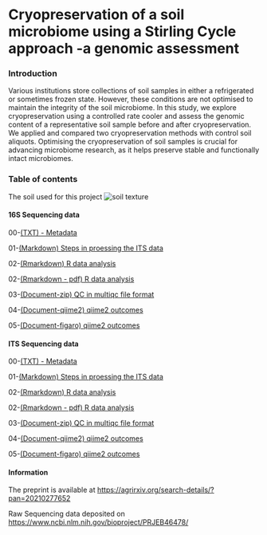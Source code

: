# Cryopreservation of a soil microbiome using a Stirling Cycle approach -a genomic assessment

### Introduction
Various institutions store collections of soil samples in either a refrigerated or sometimes frozen state. However, these conditions are not optimised to maintain the integrity of the soil microbiome. In this study, we explore cryopreservation using a controlled rate cooler and assess the genomic content of a representative soil sample before and after cryopreservation. We applied and compared two cryopreservation methods with control soil aliquots. Optimising the cryopreservation of soil samples is crucial for advancing microbiome research, as it helps preserve stable and functionally intact microbiomes.


### Table of contents

The soil used for this project
![soil texture](https://github.com/paytonyau/Cryopreservation-Stirling-Cycle/blob/main/soil.jpg)

#### 16S Sequencing data
00-[(TXT) - Metadata](https://github.com/paytonyau/Cryopreservation-Stirling-Cycle/blob/main/16s/16s-meta-data.txt)

01-[(Markdown) Steps in proessing the ITS data](https://github.com/paytonyau/Cryopreservation-Stirling-Cycle/blob/main/16s-DADA2.md)

02-[(Rmarkdown) R data analysis](https://github.com/paytonyau/Cryopreservation-Stirling-Cycle/blob/main/16s/16s.Rmd)

02-[(Rmarkdown - pdf) R data analysis](https://github.com/paytonyau/Cryopreservation-Stirling-Cycle/blob/main/16s/16s.pdf)

03-[(Document-zip) QC in multiqc file format](https://github.com/paytonyau/Cryopreservation-Stirling-Cycle/blob/main/16s/multiqc/multiqc.zip)

04-[(Document-qiime2) qiime2 outcomes](https://github.com/paytonyau/Cryopreservation-Stirling-Cycle/blob/main/16s/qiime2)

05-[(Document-figaro) qiime2 outcomes](https://github.com/paytonyau/Cryopreservation-Stirling-Cycle/blob/main/16s/figaro)

#### ITS Sequencing data
00-[(TXT) - Metadata](https://github.com/paytonyau/Cryopreservation-Stirling-Cycle/blob/main/ITS/meta-data-ITS.txt)

01-[(Markdown) Steps in proessing the ITS data](https://github.com/paytonyau/Cryopreservation-Stirling-Cycle/blob/main/ITS-UNITE.md)

02-[(Rmarkdown) R data analysis](https://github.com/paytonyau/Cryopreservation-Stirling-Cycle/blob/main/ITS/ITS.Rmd)

02-[(Rmarkdown - pdf) R data analysis](https://github.com/paytonyau/Cryopreservation-Stirling-Cycle/blob/main/ITS/ITS.pdf)

03-[(Document-zip) QC in multiqc file format](https://github.com/paytonyau/Cryopreservation-Stirling-Cycle/blob/main/ITS/multiqc/multiqc.zip)

04-[(Document-qiime2) qiime2 outcomes](https://github.com/paytonyau/Cryopreservation-Stirling-Cycle/blob/main/ITS/qiime2)

05-[(Document-figaro) qiime2 outcomes](https://github.com/paytonyau/Cryopreservation-Stirling-Cycle/blob/main/ITS/figaro)

####  Information
The preprint is available at https://agrirxiv.org/search-details/?pan=20210277652

Raw Sequencing data deposited on https://www.ncbi.nlm.nih.gov/bioproject/PRJEB46478/

